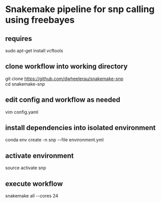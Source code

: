 # Snakemake pipeline for snp calling using freebayes

## requires  
sudo apt-get install vcftools  

## clone workflow into working directory
git clone https://github.com/dwheelerau/snakemake-snp  
cd snakemake-snp

## edit config and workflow as needed
vim config.yaml

## install dependencies into isolated environment
conda env create -n snp --file environment.yml

## activate environment
source activate snp

## execute workflow
snakemake all --cores 24
